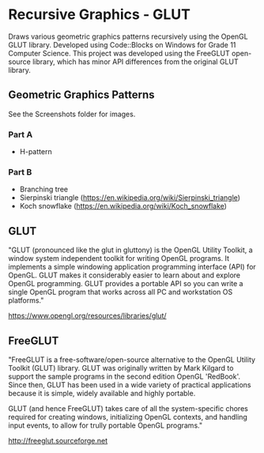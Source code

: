 # Recursive Graphics - GLUT
Draws various geometric graphics patterns recursively using the OpenGL GLUT library. Developed using Code::Blocks on Windows for Grade 11 Computer Science. This project was developed using the FreeGLUT open-source library, which has minor API differences from the original GLUT library.

## Geometric Graphics Patterns
See the Screenshots folder for images.

### Part A
- H-pattern

### Part B
- Branching tree
- Sierpinski triangle (https://en.wikipedia.org/wiki/Sierpinski_triangle)
- Koch snowflake (https://en.wikipedia.org/wiki/Koch_snowflake)

## GLUT
"GLUT (pronounced like the glut in gluttony) is the OpenGL Utility Toolkit, a window system independent toolkit for writing OpenGL programs. It implements a simple windowing application programming interface (API) for OpenGL. GLUT makes it considerably easier to learn about and explore OpenGL programming. GLUT provides a portable API so you can write a single OpenGL program that works across all PC and workstation OS platforms."

https://www.opengl.org/resources/libraries/glut/

## FreeGLUT
"FreeGLUT is a free-software/open-source alternative to the OpenGL Utility Toolkit (GLUT) library. GLUT was originally written by Mark Kilgard to support the sample programs in the second edition OpenGL 'RedBook'. Since then, GLUT has been used in a wide variety of practical applications because it is simple, widely available and highly portable.

GLUT (and hence FreeGLUT) takes care of all the system-specific chores required for creating windows, initializing OpenGL contexts, and handling input events, to allow for trully portable OpenGL programs."

http://freeglut.sourceforge.net
